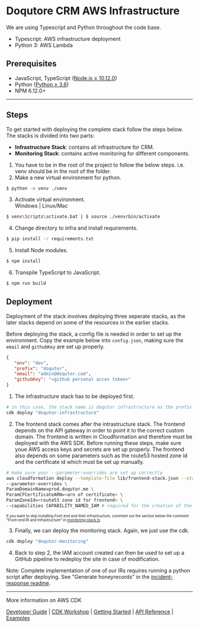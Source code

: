 # Doqutore CRM AWS Infrastructure

We are using Typescript and Python throughout the code base.

- Typescript: AWS infrastructure deployment
- Python 3: AWS Lambda

## Prerequisites

- JavaScript, TypeScript ([Node.js ≥ 10.12.0](https://nodejs.org/download/release/latest-v10.x/))
- Python ([Python ≥ 3.6](https://www.python.org/downloads/))
- NPM 6.12.0+

---

## Steps

To get started with deploying the complete stack follow the steps below.
The stacks is divided into two parts:

- <b>Infrastructure Stack</b>: contains all infrastructure for CRM.
- <b>Monitoring Stack</b>: contains active monitoring for different components.



1. You have to be in the root of the project to follow the below steps. i.e. venv should be in the root of the folder.
2. Make a new virtual environment for python.

```bash
$ python -m venv ./venv
```

3. Activate virtual environment. <br/>
   Windows | Linux/Mac

```bash
$ venv\Scripts\activate.bat | $ source ./venv/bin/activate
```

4. Change directory to infra and install requirements.

```bash
$ pip install -r requirements.txt
```

5. Install Node modules.

```bash
$ npm install
```

6. Transpile TypeScript to JavaScript.

```bash
$ npm run build
```

## Deployment 

Deployment of the stack involves deploying three seperate stacks, as the later stacks depend on some of the resources in the earlier stacks.

Before deploying the stack, a config file is needed in order to set up the environment. Copy the example below into `config.json`, making sure the `email` and `githubKey` are set up properly.

```json
{
   "env": "dev",
   "prefix": "doqutor",
   "email": "admin@doqutor.com",
   "githubKey": "<github personal acces token>"
}
```

1. The infrastructure stack has to be deployed first.
```sh
# in this case, the stack name is doqutor infrastructure as the prefix above is doqutor
cdk deploy "doqutor-infrastructure"
```

2. The frontend stack comes after the intrastructure stack. The frontend depends on the API gateway in order to point it to the correct custom domain. The frontend is written in Cloudformation and therefore must be deployed with the AWS SDK. Before running these steps, make sure youe AWS access keys and secrets are set up properly. The frontend also depends on some parameters such as the route53 hosted zone id and the certificate id which must be set up manually. 
```sh
# make sure your --parameter-overrides are set up correctly
aws cloudformation deploy --template-file lib/frontend-stack.json --stack-name doqutor-frontend \
--parameter-overrides \
ParamDomainName=prod.doqutor.me \
ParamCFCertificateARN=<arn of certificate> \
ParamZoneId=<route53 zone id for frontend> \
--capabilities CAPABILITY_NAMED_IAM # required for the creation of the frontend deployment user
```
<sub><sup>If you want to skip installing front end and their infrastructure, comment out the section below the comment "Front-end IR and Infrastructure" in [monitoring-stack.ts](./lib/monitoring-stack.ts)</sup></sub>

3. Finally, we can deploy the monitoring stack. Again, we just use the cdk.
```bash
cdk deploy "doqutor-monitoring"
```

4. Back to step 2, the IAM account created can then be used to set up a GitHub pipeline to redeploy the site in case of modification.

Note: Complete implementation of one of our IRs requires running a python script after deploying. See "Generate honeyrecords" in the [incident-response readme](../incident-response/README.md#2-honeyrecord-accessed-by-website-user).

---

More information on AWS CDK

[Developer Guide](https://docs.aws.amazon.com/cdk/latest/guide) |
[CDK Workshop](https://cdkworkshop.com/) |
[Getting Started](https://docs.aws.amazon.com/cdk/latest/guide/getting_started.html) |
[API Reference](https://docs.aws.amazon.com/cdk/api/latest/docs/aws-construct-library.html) |
[Examples](https://github.com/aws-samples/aws-cdk-examples)
